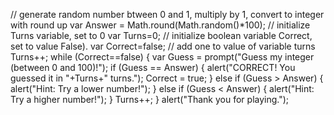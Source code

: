 // generate random number btween 0 and 1, multiply by 1, convert to integer with round up
var Answer = Math.round(Math.random()*100);
// initialize Turns variable, set to 0
var Turns=0;
// initialize boolean variable Correct, set to value False).
var Correct=false;
// add one to value of variable turns
Turns++;
while (Correct==false) {
    var Guess = prompt("Guess my integer (between 0 and 100)!");
    if (Guess == Answer) {
        alert("CORRECT! You guessed it in "+Turns+" turns.");
        Correct = true;
    }
    else if (Guess > Answer) {
        alert("Hint: Try a lower number!");
    }
    else if (Guess < Answer) {
        alert("Hint: Try a higher number!");
    }
    Turns++;
}
alert("Thank you for playing.");
